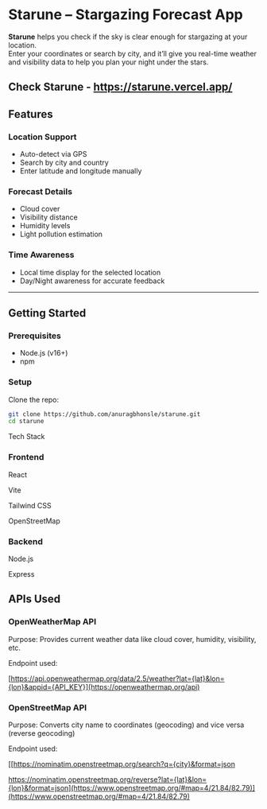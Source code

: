 # Starune – Stargazing Forecast App

**Starune** helps you check if the sky is clear enough for stargazing at your location.  
Enter your coordinates or search by city, and it’ll give you real-time weather and visibility data to help you plan your night under the stars.

Check Starune - https://starune.vercel.app/
---

## Features

### Location Support

- Auto-detect via GPS
- Search by city and country
- Enter latitude and longitude manually

### Forecast Details

- Cloud cover
- Visibility distance
- Humidity levels
- Light pollution estimation

### Time Awareness

- Local time display for the selected location
- Day/Night awareness for accurate feedback

---

## Getting Started

### Prerequisites

- Node.js (v16+)
- npm

### Setup

Clone the repo:

```bash
git clone https://github.com/anuragbhonsle/starune.git
cd starune
```

Tech Stack

### Frontend

React

Vite

Tailwind CSS

OpenStreetMap

### Backend

Node.js

Express


## APIs Used

### OpenWeatherMap API

Purpose: Provides current weather data like cloud cover, humidity, visibility, etc.  

Endpoint used:

[https://api.openweathermap.org/data/2.5/weather?lat={lat}&lon={lon}&appid={API_KEY}](https://openweathermap.org/api)

### OpenStreetMap API

Purpose: Converts city name to coordinates (geocoding) and vice versa (reverse geocoding)

Endpoint used:

[[https://nominatim.openstreetmap.org/search?q={city}&format=json

https://nominatim.openstreetmap.org/reverse?lat={lat}&lon={lon}&format=json](https://www.openstreetmap.org/#map=4/21.84/82.79)](https://www.openstreetmap.org/#map=4/21.84/82.79)



